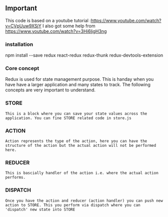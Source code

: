 ## Important 

This code is based on a youtube tutorial :https://www.youtube.com/watch?v=CVpUuw9XSjY
I also got some help from https://www.youtube.com/watch?v=3Hi6ljgH3ng

### installation
npm install --save redux react-redux redux-thunk redux-devtools-extension 


### Core concept

Redux is used for state management purpose. This is handay when you have have a larger application and many states to track. The following concepts are very important to understand. 


### STORE
	This is a block where you can save your state values across the application. You can fine STORE related code in store.js
### ACTION
	Action represents the type of the action, here you can have the structure of the action but the actual action will not be performed here. 
### REDUCER
	This is bascially handler of the action i.e. where the actual action performs. 
### DISPATCH
	Once you have the action and reducer (action handler) you can push new action to STORE. This you perform via dispatch where you can 'dispatch' new state into STORE





